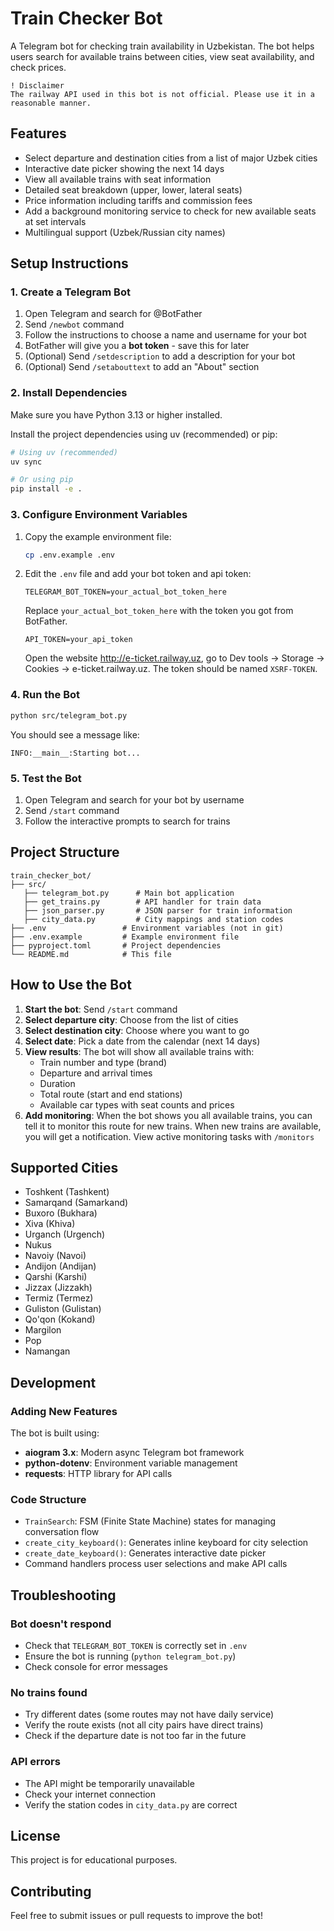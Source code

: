 # Train Checker Bot

A Telegram bot for checking train availability in Uzbekistan. The bot helps users search for available trains between cities, view seat availability, and check prices.

```
! Disclaimer
The railway API used in this bot is not official. Please use it in a reasonable manner. 
```
## Features

- Select departure and destination cities from a list of major Uzbek cities
- Interactive date picker showing the next 14 days
- View all available trains with seat information
- Detailed seat breakdown (upper, lower, lateral seats)
- Price information including tariffs and commission fees
- Add a background monitoring service to check for new available seats at set intervals
- Multilingual support (Uzbek/Russian city names)

## Setup Instructions

### 1. Create a Telegram Bot

1. Open Telegram and search for @BotFather
2. Send `/newbot` command
3. Follow the instructions to choose a name and username for your bot
4. BotFather will give you a **bot token** - save this for later
5. (Optional) Send `/setdescription` to add a description for your bot
6. (Optional) Send `/setabouttext` to add an "About" section

### 2. Install Dependencies

Make sure you have Python 3.13 or higher installed.

Install the project dependencies using uv (recommended) or pip:

```bash
# Using uv (recommended)
uv sync

# Or using pip
pip install -e .
```

### 3. Configure Environment Variables

1. Copy the example environment file:
   ```bash
   cp .env.example .env
   ```

2. Edit the `.env` file and add your bot token and api token:
   ```
   TELEGRAM_BOT_TOKEN=your_actual_bot_token_here
   ```

   Replace `your_actual_bot_token_here` with the token you got from BotFather.

   ```
   API_TOKEN=your_api_token
   ```

   Open the website http://e-ticket.railway.uz, go to Dev tools -> Storage -> Cookies -> e-ticket.railway.uz. 
   The token should be named `XSRF-TOKEN`.

### 4. Run the Bot

```bash
python src/telegram_bot.py
```

You should see a message like:
```
INFO:__main__:Starting bot...
```

### 5. Test the Bot

1. Open Telegram and search for your bot by username
2. Send `/start` command
3. Follow the interactive prompts to search for trains

## Project Structure

```
train_checker_bot/
├── src/
   ├── telegram_bot.py      # Main bot application
   ├── get_trains.py        # API handler for train data
   ├── json_parser.py       # JSON parser for train information
   ├── city_data.py         # City mappings and station codes
├── .env                 # Environment variables (not in git)
├── .env.example         # Example environment file
├── pyproject.toml       # Project dependencies
└── README.md            # This file
```

## How to Use the Bot

1. **Start the bot**: Send `/start` command
2. **Select departure city**: Choose from the list of cities
3. **Select destination city**: Choose where you want to go
4. **Select date**: Pick a date from the calendar (next 14 days)
5. **View results**: The bot will show all available trains with:
   - Train number and type (brand)
   - Departure and arrival times
   - Duration
   - Total route (start and end stations)
   - Available car types with seat counts and prices
6. **Add monitoring**: When the bot shows you all available trains, you can tell it to monitor this route for new trains. When new trains are available, you will get a notification. View active monitoring tasks with `/monitors`

## Supported Cities

- Toshkent (Tashkent)
- Samarqand (Samarkand)
- Buxoro (Bukhara)
- Xiva (Khiva)
- Urganch (Urgench)
- Nukus
- Navoiy (Navoi)
- Andijon (Andijan)
- Qarshi (Karshi)
- Jizzax (Jizzakh)
- Termiz (Termez)
- Guliston (Gulistan)
- Qo'qon (Kokand)
- Margilon
- Pop
- Namangan

## Development

### Adding New Features

The bot is built using:
- **aiogram 3.x**: Modern async Telegram bot framework
- **python-dotenv**: Environment variable management
- **requests**: HTTP library for API calls

### Code Structure

- `TrainSearch`: FSM (Finite State Machine) states for managing conversation flow
- `create_city_keyboard()`: Generates inline keyboard for city selection
- `create_date_keyboard()`: Generates interactive date picker
- Command handlers process user selections and make API calls

## Troubleshooting

### Bot doesn't respond
- Check that `TELEGRAM_BOT_TOKEN` is correctly set in `.env`
- Ensure the bot is running (`python telegram_bot.py`)
- Check console for error messages

### No trains found
- Try different dates (some routes may not have daily service)
- Verify the route exists (not all city pairs have direct trains)
- Check if the departure date is not too far in the future

### API errors
- The API might be temporarily unavailable
- Check your internet connection
- Verify the station codes in `city_data.py` are correct

## License

This project is for educational purposes.

## Contributing

Feel free to submit issues or pull requests to improve the bot!
